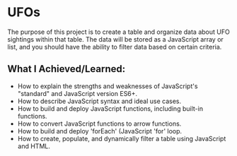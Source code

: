 # UFOs
The purpose of this project is to create a table and organize data about UFO sightings within that table. The data will be stored as a JavaScript array or list, and you should have the ability to filter data based on certain criteria. 

## What I Achieved/Learned:
- How to explain the strengths and weaknesses of JavaScript's "standard" and JavaScript version ES6+.
- How to describe JavaScript syntax and ideal use cases.
- How to build and deploy JavaScript functions, including built-in functions.
- How to convert JavaScript functions to arrow functions.
- How to build and deploy 'forEach' (JavaScript 'for' loop.
- How to create, populate, and dynamically filter a table using JavaScript and HTML.

